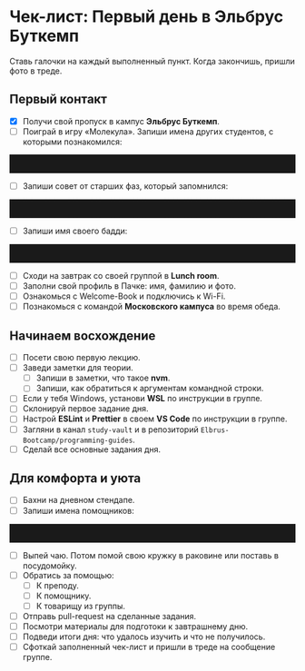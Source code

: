 # Чек-лист: Первый день в Эльбрус Буткемп

Ставь галочки на каждый выполненный пункт. Когда закончишь, пришли фото в треде.

## Первый контакт

- [x] Получи свой пропуск в кампус **Эльбрус Буткемп**.
- [ ] Поиграй в игру «Молекула». Запиши имена других студентов, с которыми познакомился:
<hr style="border: 1px dashed; padding: 15px;">

- [ ] Запиши совет от старших фаз, который запомнился:
<hr style="border: 1px dashed; padding: 15px;">

- [ ] Запиши имя своего бадди:
<hr style="border: 1px dashed; padding: 15px;">

- [ ] Сходи на завтрак со своей группой в **Lunch room**.
- [ ] Заполни свой профиль в Пачке: имя, фамилию и фото.
- [ ] Ознакомься с Welcome-Book и подключись к Wi-Fi.
- [ ] Познакомься с командой **Московского кампуса** во время обеда.

## Начинаем восхождение

- [ ] Посети свою первую лекцию.
- [ ] Заведи заметки для теории.
  - [ ] Запиши в заметки, что такое **nvm**.
  - [ ] Запиши, как обратиться к аргументам командной строки.
- [ ] Если у тебя Windows, установи **WSL** по инструкции в группе.
- [ ] Склонируй первое задание дня.
- [ ] Настрой **ESLint** и **Prettier** в своем **VS Code** по инструкции в группе.
- [ ] Загляни в канал `study-vault` и в репозиторий `Elbrus-Bootcamp/programming-guides`.
- [ ] Сделай все основные задания дня.

## Для комфорта и уюта

- [ ] Бахни на дневном стендапе.
- [ ] Запиши имена помощников:
<hr style="border: 1px dashed; padding: 15px;">

- [ ] Выпей чаю. Потом помой свою кружку в раковине или поставь в посудомойку.
- [ ] Обратись за помощью:
  - [ ] К преподу.
  - [ ] К помощнику.
  - [ ] К товарищу из группы.
- [ ] Отправь pull-request на сделанные задания.
- [ ] Посмотри материалы для подготоки к завтрашнему дню.
- [ ] Подведи итоги дня: что удалось изучить и что не получилось.
- [ ] Сфоткай заполненный чек-лист и пришли в треде на сообщение группе.
